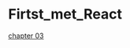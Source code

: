 # Firtst_met_React
[chapter 03]

[chapter 03]:https://github.com/yoon1000/Firtst_met_React/tree/main/my-app/src/chapter_03
